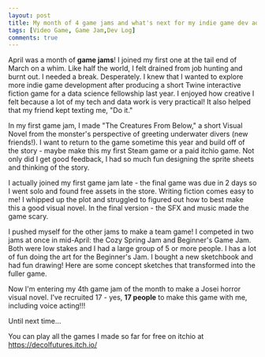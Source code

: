 ```yaml
---
layout: post
title: My month of 4 game jams and what's next for my indie game dev adventure
tags: [Video Game, Game Jam,Dev Log]
comments: true
---
```

April was a month of **game jams**! I joined my first one at the tail end of March on a whim. Like half the world, I felt drained from job hunting and burnt out. I needed a break. Desperately. I knew that I wanted to explore more indie game development after producing a short Twine interactive fiction game for a data science fellowship last year. I enjoyed how creative I felt because a lot of my tech and data work is very practical! It also helped that my friend kept texting me, "Do it." 

In my first game jam, I made "The Creatures From Below," a short Visual Novel from the monster's perspective of greeting underwater divers (new friends!). I want to return to the game sometime this year and build off of the story - maybe make this my first Steam game or a paid itchio game. Not only did I get good feedback, I had so much fun designing the sprite sheets and thinking of the story.

I actually joined my first game jam late - the final game was due in 2 days so I went solo and found free assets in the store. Writing fiction comes easy to me! I whipped up the plot and struggled to figured out how to best make this a good visual novel. In the final version - the SFX and music made the game scary.

I pushed myself for the other jams to make a team game! I competed in two jams at once in mid-April: the Cozy Spring Jam and Beginner's Game Jam. Both were low stakes and I had a large group of 5 or more people. I has a lot of fun doing the art for the Beginner's Jam. I bought a new sketchbook and had fun drawing! Here are some concept sketches that transformed into the fuller game.

Now I'm entering my 4th game jam of the month to make a Josei horror visual novel. I've recruited 17 - yes, **17 people** to make this game with me, including voice acting!!!

Until next time...

You can play all the games I made so far for free on itchio at https://decolfutures.itch.io/
